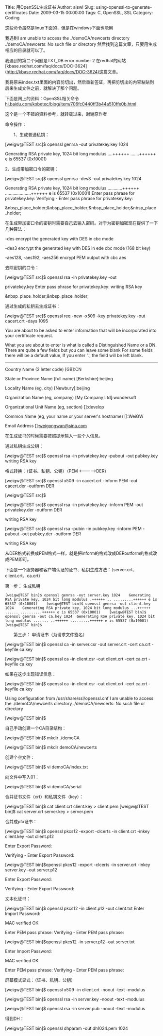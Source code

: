 Title: 用OpenSSL生成证书
Author: alswl
Slug: using-openssl-to-generate-certificates
Date: 2009-03-15 00:00:00
Tags: C, OpenSSL, SSL
Category: Coding

这些命令虽然是linux下面的，但是在windows下面也能用

我遇到I am unable to access the ./demoCA/newcerts directory ./demoCA/newcerts: No
such file or directory 然后找到这篇文章，只要用生成相应的目录就可以了。

我遇到的第二个问题是TXT_DB error number 2 在redhat的网站[kbase.redhat.com/faq/docs/DOC-3624]
(http://kbase.redhat.com/faq/docs/DOC-3624)这篇文章。

我将原来index.txt里面的内容剪切出，然后重新签证，再把剪切出的内容粘贴到后来生成文件之前，就解决了那个问题。

下面是网上的资料：OpenSSL相关命令[hi.baidu.com/kobetec/blog/item/706fc0440ff3b44a510ffe0b.html](http://hi.baidu.com/kobetec/blog/item/706fc0440ff3b44a510ffe0b.html)

这个是一个不错的资料参考，就转载过来，谢谢原作者

命令操作：

　　1、生成普通私钥：

[weigw@TEST src]$ openssl genrsa -out privatekey.key 1024

Generating RSA private key, 1024 bit long modulus ....++++++ .......++++++ e
is 65537 (0x10001)

  
2、生成带加密口令的密钥：

  

[weigw@TEST src]$ openssl genrsa -des3 -out privatekey.key 1024

Generating RSA private key, 1024 bit long modulus ............++++++
.....................++++++ e is 65537 (0x10001) Enter pass phrase for
privatekey.key: Verifying - Enter pass phrase for privatekey.key:

&nbsp_place_holder;&nbsp_place_holder;&nbsp_place_holder;&nbsp_place_holder;

在生成带加密口令的密钥时需要自己去输入密码。对于为密钥加密现在提供了一下几种算法：

-des encrypt the generated key with DES in cbc mode 

-des3 encrypt the generated key with DES in ede cbc mode (168 bit key) 

-aes128, -aes192, -aes256 encrypt PEM output with cbc aes

  
去除密钥的口令：

[weigw@TEST src]$ openssl rsa -in privatekey.key -out

privatekey.key Enter pass phrase for privatekey.key: writing RSA key

&nbsp_place_holder;&nbsp_place_holder;

通过生成的私钥去生成证书：

  

[weigw@TEST src]$ openssl req -new -x509 -key privatekey.key -out cacert.crt
-days 1095

You are about to be asked to enter information that will be incorporated into
your certificate request.

What you are about to enter is what is called a Distinguished Name or a DN.
There are quite a few fields but you can leave some blank For some fields
there will be a default value, If you enter '.', the field will be left blank.

-----

Country Name (2 letter code) [GB]:CN

State or Province Name (full name) [Berkshire]:beijing

Locality Name (eg, city) [Newbury]:beijing

Organization Name (eg, company) [My Company Ltd]:wondersoft

Organizational Unit Name (eg, section) []:develop

Common Name (eg, your name or your server's hostname) []:WeiGW

Email Address []:weigongwan@sina.com

在生成证书的时候需要按照提示输入一些个人信息。

  
通过私钥生成公钥：

  

[weigw@TEST src]$ openssl rsa -in privatekey.key -pubout -out pubkey.key
writing RSA key

  
格式转换：（证书、私钥、公钥）（PEM <----->DER）

  

[weigw@TEST src]$ openssl x509 -in cacert.crt -inform PEM -out cacert.der
-outform DER

[weigw@TEST src]$

  

[weigw@TEST src]$ openssl rsa -in privatekey.key -inform PEM -out
privatekey.der -outform DER

writing RSA key

  

[weigw@TEST src]$ openssl rsa -pubin -in pubkey.key -inform PEM -pubout -out
pubkey.der -outform DER

writing RSA key

  
从DER格式转换成PEM格式一样，就是把inform的格式改成DERoutform的格式改成PEM即可。

  
  
下面是一个服务器和客户端认证的证书、私钥生成方法：（server.crt、client.crt、ca.crt）

  
第一步： 生成私钥

    
    [weigw@TEST bin]$ openssl genrsa -out server.key 1024    Generating RSA private key, 1024 bit long modulus .++++++ .. .........++++++ e is 65537 (0x10001)    [weigw@TEST bin]$ openssl genrsa -out client.key 1024    Generating RSA private key, 1024 bit long modulus ...++++++ ...... ..........++++++ e is 65537 (0x10001)    [weigw@TEST bin]$ openssl genrsa -out ca.key 1024  Generating RSA private key, 1024 bit long modulus ....... ..++++++ .........++++++ e is 65537 (0x10001)    [weigw@TEST bin]$

　　第三步： 申请证书（为请求文件签名）

[weigw@TEST bin]$ openssl ca -in server.csr -out server.crt -cert ca.crt
-keyfile ca.key

[weigw@TEST bin]$ openssl ca -in client.csr -out client.crt -cert ca.crt
-keyfile ca.key

  
如果在这步出现错误信息：

  

[weigw@TEST bin]$ openssl ca -in client.csr -out client.crt -cert ca.crt
-keyfile ca.key

Using configuration from /usr/share/ssl/openssl.cnf I am unable to access the
./demoCA/newcerts directory ./demoCA/newcerts: No such file or directory

[weigw@TEST bin]$

  
自己手动创建一个CA目录结构：

[weigw@TEST bin]$ mkdir ./demoCA

[weigw@TEST bin]$ mkdir demoCA/newcerts

创建个空文件：

[weigw@TEST bin]$ vi demoCA/index.txt

向文件中写入01：

[weigw@TEST bin]$ vi demoCA/serial

  
合并证书文件（crt）和私钥文件（key）：

  

[weigw@TEST bin]$ cat client.crt client.key > client.pem [weigw@TEST bin]$ cat
server.crt server.key > server.pem

  
合并成pfx证书：

  

[weigw@TEST bin]$ openssl pkcs12 -export -clcerts -in client.crt -inkey
client.key -out client.p12

Enter Export Password:

Verifying - Enter Export Password:

[weigw@TEST bin]$openssl pkcs12 -export -clcerts -in server.crt -inkey
server.key -out server.p12

Enter Export Password:

Verifying - Enter Export Password:

  
文本化证书：

  

[weigw@TEST bin]$ openssl pkcs12 -in client.p12 -out client.txt Enter Import
Password:

MAC verified OK

Enter PEM pass phrase: Verifying - Enter PEM pass phrase:

[weigw@TEST bin]$openssl pkcs12 -in server.p12 -out server.txt

Enter Import Password:

MAC verified OK

Enter PEM pass phrase: Verifying - Enter PEM pass phrase:

  
屏幕模式显式：（证书、私钥、公钥）

  

[weigw@TEST bin]$ openssl x509 -in client.crt -noout -text -modulus

[weigw@TEST bin]$ openssl rsa -in server.key -noout -text -modulus

[weigw@TEST bin]$ openssl rsa -in server.pub -noout -text -modulus

  
得到DH：

  

[weigw@TEST bin]$ openssl dhparam -out dh1024.pem 1024

  

